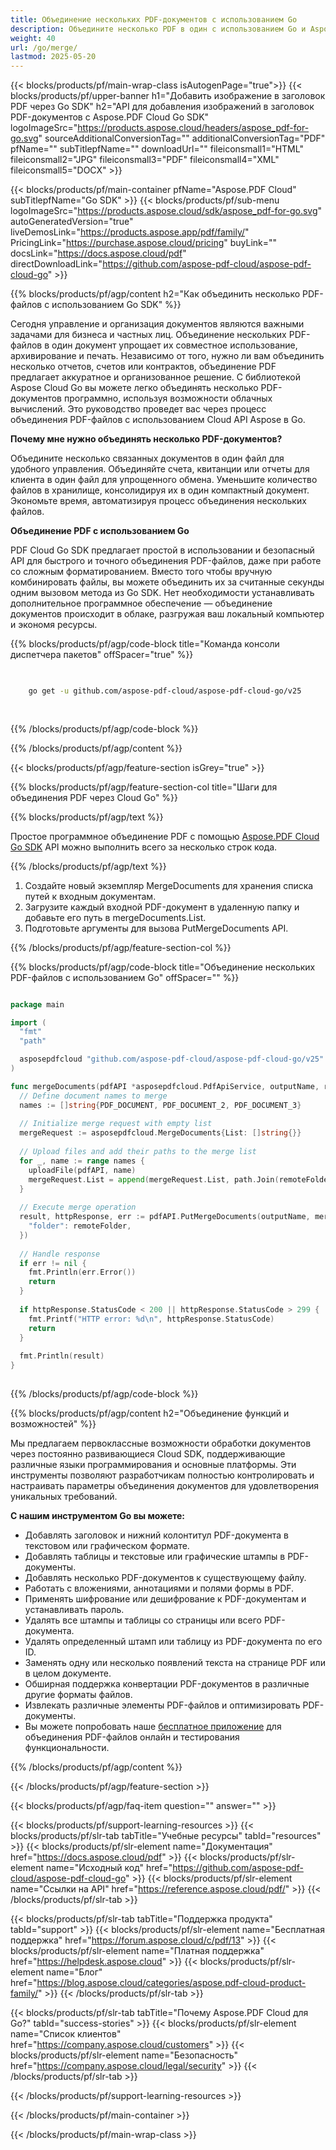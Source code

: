 ```yaml
---
title: Объединение нескольких PDF-документов с использованием Go
description: Объедините несколько PDF в один с использованием Go и Aspose.PDF Cloud SDK.
weight: 40
url: /go/merge/
lastmod: 2025-05-20
---
```


{{< blocks/products/pf/main-wrap-class isAutogenPage="true">}}
{{< blocks/products/pf/upper-banner h1="Добавить изображение в заголовок PDF через Go SDK" h2="API для добавления изображений в заголовок PDF-документов с Aspose.PDF Cloud Go SDK" logoImageSrc="https://products.aspose.cloud/headers/aspose_pdf-for-go.svg" sourceAdditionalConversionTag="" additionalConversionTag="PDF" pfName="" subTitlepfName="" downloadUrl="" fileiconsmall1="HTML" fileiconsmall2="JPG" fileiconsmall3="PDF" fileiconsmall4="XML" fileiconsmall5="DOCX" >}}

{{< blocks/products/pf/main-container pfName="Aspose.PDF Cloud" subTitlepfName="Go SDK" >}}
{{< blocks/products/pf/sub-menu logoImageSrc="https://products.aspose.cloud/sdk/aspose_pdf-for-go.svg"
autoGeneratedVersion="true"
liveDemosLink="https://products.aspose.app/pdf/family/" PricingLink="https://purchase.aspose.cloud/pricing" buyLink="" docsLink="https://docs.aspose.cloud/pdf"  directDownloadLink="https://github.com/aspose-pdf-cloud/aspose-pdf-cloud-go" >}}

{{% blocks/products/pf/agp/content h2="Как объединить несколько PDF-файлов с использованием Go SDK" %}}

Сегодня управление и организация документов являются важными задачами для бизнеса и частных лиц. Объединение нескольких PDF-файлов в один документ упрощает их совместное использование, архивирование и печать. Независимо от того, нужно ли вам объединить несколько отчетов, счетов или контрактов, объединение PDF предлагает аккуратное и организованное решение. С библиотекой Aspose Cloud Go вы можете легко объединять несколько PDF-документов программно, используя возможности облачных вычислений. Это руководство проведет вас через процесс объединения PDF-файлов с использованием Cloud API Aspose в Go.

**Почему мне нужно объединять несколько PDF-документов?**

Объедините несколько связанных документов в один файл для удобного управления. Объединяйте счета, квитанции или отчеты для клиента в один файл для упрощенного обмена. Уменьшите количество файлов в хранилище, консолидируя их в один компактный документ. Экономьте время, автоматизируя процесс объединения нескольких файлов.

**Объединение PDF с использованием Go**

PDF Cloud Go SDK предлагает простой в использовании и безопасный API для быстрого и точного объединения PDF-файлов, даже при работе со сложным форматированием. Вместо того чтобы вручную комбинировать файлы, вы можете объединить их за считанные секунды одним вызовом метода из Go SDK. Нет необходимости устанавливать дополнительное программное обеспечение — объединение документов происходит в облаке, разгружая ваш локальный компьютер и экономя ресурсы.

{{% blocks/products/pf/agp/code-block title="Команда консоли диспетчера пакетов" offSpacer="true" %}}

```bash

     
    go get -u github.com/aspose-pdf-cloud/aspose-pdf-cloud-go/v25
     
     

```

{{% /blocks/products/pf/agp/code-block %}}

{{% /blocks/products/pf/agp/content %}}

{{< blocks/products/pf/agp/feature-section isGrey="true" >}}

{{% blocks/products/pf/agp/feature-section-col title="Шаги для объединения PDF через Cloud Go" %}}

{{% blocks/products/pf/agp/text %}}

Простое программное объединение PDF с помощью
[Aspose.PDF Cloud Go SDK](https://products.aspose.cloud/pdf/go/)
API можно выполнить всего за несколько строк кода.

{{% /blocks/products/pf/agp/text %}}

1. Создайте новый экземпляр MergeDocuments для хранения списка путей к входным документам.
1. Загрузите каждый входной PDF-документ в удаленную папку и добавьте его путь в mergeDocuments.List.
1. Подготовьте аргументы для вызова PutMergeDocuments API.

{{% /blocks/products/pf/agp/feature-section-col %}}

{{% blocks/products/pf/agp/code-block title="Объединение нескольких PDF-файлов с использованием Go" offSpacer="" %}}

```go

package main

import (
  "fmt"
  "path"

  asposepdfcloud "github.com/aspose-pdf-cloud/aspose-pdf-cloud-go/v25"
)

func mergeDocuments(pdfAPI *asposepdfcloud.PdfApiService, outputName, remoteFolder string) {
  // Define document names to merge
  names := []string{PDF_DOCUMENT, PDF_DOCUMENT_2, PDF_DOCUMENT_3}
  
  // Initialize merge request with empty list
  mergeRequest := asposepdfcloud.MergeDocuments{List: []string{}}
  
  // Upload files and add their paths to the merge list
  for _, name := range names {
    uploadFile(pdfAPI, name)
    mergeRequest.List = append(mergeRequest.List, path.Join(remoteFolder, name))
  }
  
  // Execute merge operation
  result, httpResponse, err := pdfAPI.PutMergeDocuments(outputName, mergeRequest, map[string]interface{}{
    "folder": remoteFolder,
  })
  
  // Handle response
  if err != nil {
    fmt.Println(err.Error())
    return
  }
  
  if httpResponse.StatusCode < 200 || httpResponse.StatusCode > 299 {
    fmt.Printf("HTTP error: %d\n", httpResponse.StatusCode)
    return
  }
  
  fmt.Println(result)
}
  
```

{{% /blocks/products/pf/agp/code-block %}}

{{% blocks/products/pf/agp/content h2="Объединение функций и возможностей" %}}

Мы предлагаем первоклассные возможности обработки документов через постоянно развивающиеся Cloud SDK, поддерживающие различные языки программирования и основные платформы. Эти инструменты позволяют разработчикам полностью контролировать и настраивать параметры объединения документов для удовлетворения уникальных требований.

**С нашим инструментом Go вы можете:**

+ Добавлять заголовок и нижний колонтитул PDF-документа в текстовом или графическом формате.
+ Добавлять таблицы и текстовые или графические штампы в PDF-документы.
+ Добавлять несколько PDF-документов к существующему файлу.
+ Работать с вложениями, аннотациями и полями формы в PDF.
+ Применять шифрование или дешифрование к PDF-документам и устанавливать пароль.
+ Удалять все штампы и таблицы со страницы или всего PDF-документа.
+ Удалять определенный штамп или таблицу из PDF-документа по его ID.
+ Заменять одну или несколько появлений текста на странице PDF или в целом документе.
+ Обширная поддержка конвертации PDF-документов в различные другие форматы файлов.
+ Извлекать различные элементы PDF-файлов и оптимизировать PDF-документы.
+ Вы можете попробовать наше [бесплатное приложение](https://products.aspose.app/pdf/merger) для объединения PDF-файлов онлайн и тестирования функциональности.

{{% /blocks/products/pf/agp/content %}}

{{< /blocks/products/pf/agp/feature-section >}}

{{< blocks/products/pf/agp/faq-item question="" answer="" >}}

{{< blocks/products/pf/support-learning-resources >}}
{{< blocks/products/pf/slr-tab tabTitle="Учебные ресурсы" tabId="resources" >}}
{{< blocks/products/pf/slr-element name="Документация" href="https://docs.aspose.cloud/pdf" >}}
{{< blocks/products/pf/slr-element name="Исходный код" href="https://github.com/aspose-pdf-cloud/aspose-pdf-cloud-go" >}}
{{< blocks/products/pf/slr-element name="Ссылки на API" href="https://reference.aspose.cloud/pdf/" >}}
{{< /blocks/products/pf/slr-tab >}}

{{< blocks/products/pf/slr-tab tabTitle="Поддержка продукта" tabId="support" >}}
{{< blocks/products/pf/slr-element name="Бесплатная поддержка" href="https://forum.aspose.cloud/c/pdf/13" >}}
{{< blocks/products/pf/slr-element name="Платная поддержка" href="https://helpdesk.aspose.cloud" >}}
{{< blocks/products/pf/slr-element name="Блог" href="https://blog.aspose.cloud/categories/aspose.pdf-cloud-product-family/" >}}
{{< /blocks/products/pf/slr-tab >}}

{{< blocks/products/pf/slr-tab tabTitle="Почему Aspose.PDF Cloud для Go?" tabId="success-stories" >}}
{{< blocks/products/pf/slr-element name="Список клиентов" href="https://company.aspose.cloud/customers" >}}
{{< blocks/products/pf/slr-element name="Безопасность" href="https://company.aspose.cloud/legal/security" >}}
{{< /blocks/products/pf/slr-tab >}}

{{< /blocks/products/pf/support-learning-resources >}}

{{< /blocks/products/pf/main-container >}}

{{< /blocks/products/pf/main-wrap-class >}}



